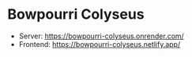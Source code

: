 # Bowpourri Colyseus

-   Server: https://bowpourri-colyseus.onrender.com/
-   Frontend: https://bowpourri-colyseus.netlify.app/
